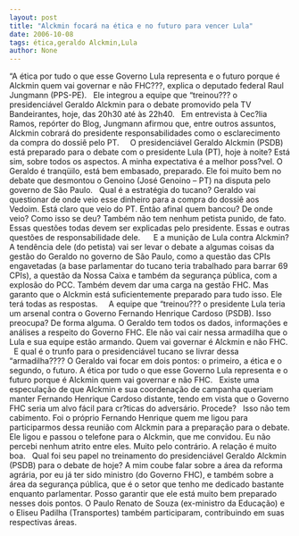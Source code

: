 ```yaml
---
layout: post
title: "Alckmin focará na ética e no futuro para vencer Lula"
date: 2006-10-08
tags: ética,geraldo Alckmin,Lula
author: None
---
```

“A ética por tudo o que esse Governo Lula representa e o futuro porque é Alckmin quem vai governar e não FHC???, explica o deputado federal Raul Jungmann (PPS-PE). 
&nbsp;
Ele integrou a equipe que “treinou??? o presidenciável Geraldo Alckmin para o debate promovido pela TV Bandeirantes, hoje, das 20h30 até às 22h40.
&nbsp;
Em entrevista à Cec?lia Ramos, repórter do Blog, Jungmann afirmou que, entre outros assuntos, Alckmin cobrará do presidente&nbsp;responsabilidades como o esclarecimento da compra do dossiê pelo PT.&nbsp;&nbsp;
&nbsp;
O presidenciável Geraldo Alckmin (PSDB) está preparado para o debate com o presidente Lula (PT), hoje à noite?
Está sim, sobre todos os aspectos. A minha expectativa é a melhor poss?vel. O Geraldo é tranqüilo, está bem embasado, preparado. Ele foi muito bem no debate que desmontou o Genoino (José Genoino – PT) na disputa pelo governo de São Paulo. 
&nbsp;
Qual é a estratégia do tucano?
Geraldo vai questionar de onde veio esse dinheiro para a compra do dossiê aos Vedoim. Está claro que veio do PT. Então afinal quem bancou? De onde veio? Como isso se deu? Também não tem nenhum petista punido, de fato. Essas questões todas devem ser explicadas pelo presidente. Essas e outras questões de responsabilidade dele. &nbsp;&nbsp;
&nbsp;
E a munição de Lula contra Alckmin?
A tendência dele (do petista) vai ser levar o debate a algumas coisas da gestão do Geraldo no governo de São Paulo, como a questão das CPIs engavetadas (a base parlamentar do tucano teria trabalhado para barrar 69 CPIs), a questão da Nossa Caixa e também da segurança pública, com a explosão do PCC. Também devem dar uma carga na gestão FHC. Mas garanto que o Alckmin está suficientemente preparado para tudo isso. Ele terá todas as respostas. &nbsp;
&nbsp;
A equipe que “treinou??? o presidente Lula teria um arsenal contra o Governo Fernando Henrique Cardoso (PSDB). Isso preocupa?
De forma alguma. O Geraldo tem todos os dados, informações e análises a respeito do Governo FHC. Ele não vai cair nessa armadilha que o Lula e sua equipe estão armando. Quem vai governar é Alckmin e não FHC.
&nbsp;
E qual é o trunfo para o presidenciável tucano se livrar dessa “armadilha????
O Geraldo vai focar em dois pontos: o primeiro, a ética e o segundo, o futuro. A ética por tudo o que esse Governo Lula representa e o futuro porque é Alckmin quem vai governar e não FHC. 
&nbsp;
Existe uma especulação de que Alckmin e sua coordenação de campanha queriam manter Fernando Henrique Cardoso distante, tendo em vista que o Governo FHC seria um alvo fácil para cr?ticas do adversário. Procede?
&nbsp;
Isso não tem cabimento. Foi o próprio Fernando Henrique quem me ligou para participarmos dessa reunião com Alckmin para a preparação para o debate. Ele ligou e passou o telefone para o Alckmin, que me convidou. Eu não percebi nenhum atrito entre eles. Muito pelo contrário. A relação é muito boa.
&nbsp;
Qual foi seu papel no treinamento do presidenciável Geraldo Alckmin (PSDB) para o debate de hoje?
A mim coube falar sobre a área da reforma agrária, por eu já ter sido ministro (do Governo FHC), e também sobre a área da segurança pública, que é o setor que tenho me dedicado bastante enquanto parlamentar. Posso garantir que ele está muito bem preparado nesses dois pontos. O Paulo Renato de Souza (ex-ministro da Educação) e o Eliseu Padilha (Transportes) também participaram, contribuindo em suas respectivas áreas.&nbsp; 